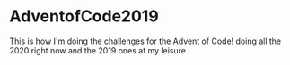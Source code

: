 # AdventofCode2019

This is how I'm doing the challenges for the Advent of Code! doing all the 2020 right now and the 2019 ones at my leisure
